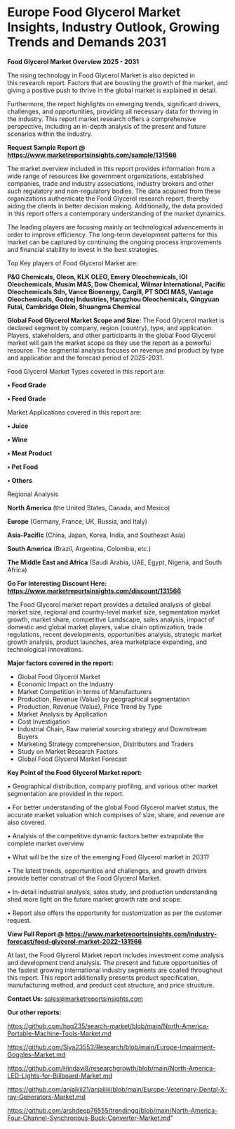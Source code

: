 # Europe Food Glycerol Market Insights, Industry Outlook, Growing Trends and Demands 2031

<Strong> Food Glycerol Market Overview 2025 - 2031</strong>

The rising technology in Food Glycerol Market is also depicted in this research report. Factors that are boosting the growth of the market, and giving a positive push to thrive in the global market is explained in detail.

Furthermore, the report highlights on emerging trends, significant drivers, challenges, and opportunities, providing all necessary data for thriving in the industry. This report market research offers a comprehensive perspective, including an in-depth analysis of the present and future scenarios within the industry.

<strong>Request Sample Report @ <a href=https://www.marketreportsinsights.com/sample/131566>https://www.marketreportsinsights.com/sample/131566</a></strong>

The market overview included in this report provides information from a wide range of resources like government organizations, established companies, trade and industry associations, industry brokers and other such regulatory and non-regulatory bodies. The data acquired from these organizations authenticate the Food Glycerol research report, thereby aiding the clients in better decision making. Additionally, the data provided in this report offers a contemporary understanding of the market dynamics.

The leading players are focusing mainly on technological advancements in order to improve efficiency. The long-term development patterns for this market can be captured by continuing the ongoing process improvements and financial stability to invest in the best strategies.

Top Key players of Food Glycerol Market are:

<strong>P&G Chemicals, Oleon, KLK OLEO, Emery Oleochemicals, IOI Oleochemicals, Musim MAS, Dow Chemical, Wilmar International, Pacific Oleochemicals Sdn, Vance Bioenergy, Cargill, PT SOCI MAS, Vantage Oleochemicals, Godrej Industries, Hangzhou Oleochemicals, Qingyuan Futai, Cambridge Olein, Shuangma Chemical</strong>

<strong><b>Global Food Glycerol Market Scope and Size:</b></strong>
The Food Glycerol market is declared segment by company, region (country), type, and application. Players, stakeholders, and other participants in the global Food Glycerol market will gain the market scope as they use the report as a powerful resource. The segmental analysis focuses on revenue and product by type and application and the forecast period of 2025-2031.

Food Glycerol Market Types covered in this report are:

<strong>• Food Grade

• Feed Grade</strong>

Market Applications covered in this report are:

<strong>• Juice

• Wine

• Meat Product

• Pet Food

• Others</strong> 

Regional Analysis

<strong>North America</strong> (the United States, Canada, and Mexico)

<strong>Europe</strong> (Germany, France, UK, Russia, and Italy)

<strong>Asia-Pacific</strong> (China, Japan, Korea, India, and Southeast Asia)

<strong>South America</strong> (Brazil, Argentina, Colombia, etc.)

<strong>The Middle East and Africa</strong> (Saudi Arabia, UAE, Egypt, Nigeria, and South Africa)

<strong>Go For Interesting Discount Here: <a href=https://www.marketreportsinsights.com/discount/131566>https://www.marketreportsinsights.com/discount/131566</a></strong>

The Food Glycerol market report provides a detailed analysis of global market size, regional and country-level market size, segmentation market growth, market share, competitive Landscape, sales analysis, impact of domestic and global market players, value chain optimization, trade regulations, recent developments, opportunities analysis, strategic market growth analysis, product launches, area marketplace expanding, and technological innovations.

<strong><b>Major factors covered in the report:</b></strong>
<ul>
  <li>Global Food Glycerol Market </li>
  <li>Economic Impact on the Industry</li>
  <li>Market Competition in terms of Manufacturers</li>
  <li>Production, Revenue (Value) by geographical segmentation</li>
  <li>Production, Revenue (Value), Price Trend by Type</li>
  <li>Market Analysis by Application</li>
  <li>Cost Investigation</li>
  <li>Industrial Chain, Raw material sourcing strategy and Downstream Buyers</li>
  <li>Marketing Strategy comprehension, Distributors and Traders</li>
  <li>Study on Market Research Factors</li>
  <li>Global Food Glycerol Market Forecast</li>
</ul>

<strong><b>Key Point of the Food Glycerol Market report:</b></strong>

• Geographical distribution, company profiling, and various other market segmentation are provided in the report.

• For better understanding of the global Food Glycerol market status, the accurate market valuation which comprises of size, share, and revenue are also covered.

• Analysis of the competitive dynamic factors better extrapolate the complete market overview

• What will be the size of the emerging Food Glycerol market in 2031?

• The latest trends, opportunities and challenges, and growth drivers provide better construal of the Food Glycerol Market.

• In-detail industrial analysis, sales study, and production understanding shed more light on the future market growth rate and scope.

• Report also offers the opportunity for customization as per the customer request.

<strong><b>View Full Report @ <a href=https://www.marketreportsinsights.com/industry-forecast/food-glycerol-market-2022-131566>https://www.marketreportsinsights.com/industry-forecast/food-glycerol-market-2022-131566</a></b></strong>


At last, the Food Glycerol Market report includes investment come analysis and development trend analysis. The present and future opportunities of the fastest growing international industry segments are coated throughout this report. This report additionally presents product specification, manufacturing method, and product cost structure, and price structure.

<strong>Contact Us:</strong>
sales@marketreportsinsights.com

<strong>Our other reports:</strong>

<a href=https://github.com/haq235/search-market/blob/main/North-America-Portable-Machine-Tools-Market.md>https://github.com/haq235/search-market/blob/main/North-America-Portable-Machine-Tools-Market.md</a>

<a href=https://github.com/Siya23553/Research/blob/main/Europe-Impairment-Goggles-Market.md>https://github.com/Siya23553/Research/blob/main/Europe-Impairment-Goggles-Market.md</a>

<a href=https://github.com/Hindavi8/researchgrowth/blob/main/North-America-LED-Lights-for-Billboard-Market.md>https://github.com/Hindavi8/researchgrowth/blob/main/North-America-LED-Lights-for-Billboard-Market.md</a>

<a href=https://github.com/anjaliiii21/anjaliiii/blob/main/Europe-Veterinary-Dental-X-ray-Generators-Market.md>https://github.com/anjaliiii21/anjaliiii/blob/main/Europe-Veterinary-Dental-X-ray-Generators-Market.md</a>

<a href=https://github.com/arshdeep76555/trendingg/blob/main/North-America-Four-Channel-Synchronous-Buck-Converter-Market.md>https://github.com/arshdeep76555/trendingg/blob/main/North-America-Four-Channel-Synchronous-Buck-Converter-Market.md</a>"
